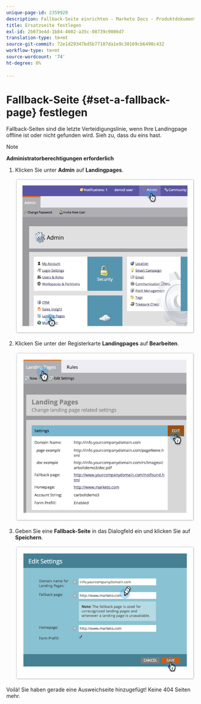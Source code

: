 ```yaml
---
unique-page-id: 2359920
description: Fallback-Seite einrichten - Marketo Docs - Produktdokumentation
title: Ersatzseite festlegen
exl-id: 2b073e4d-1b84-4602-a35c-08739c9086d7
translation-type: tm+mt
source-git-commit: 72e1d29347bd5b77107da1e9c30169cb6490c432
workflow-type: tm+mt
source-wordcount: '74'
ht-degree: 0%

---
```


# Fallback-Seite {#set-a-fallback-page} festlegen

Fallback-Seiten sind die letzte Verteidigungslinie, wenn Ihre Landingpage offline ist oder nicht gefunden wird. Sieh zu, dass du eins hast.

>[!NOTE]
>
>**Administratorberechtigungen erforderlich**

1. Klicken Sie unter **Admin** auf **Landingpages**.

   ![](assets/image2014-9-10-12-3a7-3a22.png)

1. Klicken Sie unter der Registerkarte **Landingpages** auf **Bearbeiten**.

   ![](assets/image2014-9-10-12-3a7-3a5.png)

1. Geben Sie eine **Fallback-Seite** in das Dialogfeld ein und klicken Sie auf **Speichern**.

   ![](assets/image2014-9-10-12-3a6-3a2.png)

Voilà! Sie haben gerade eine Ausweichseite hinzugefügt! Keine 404 Seiten mehr.
